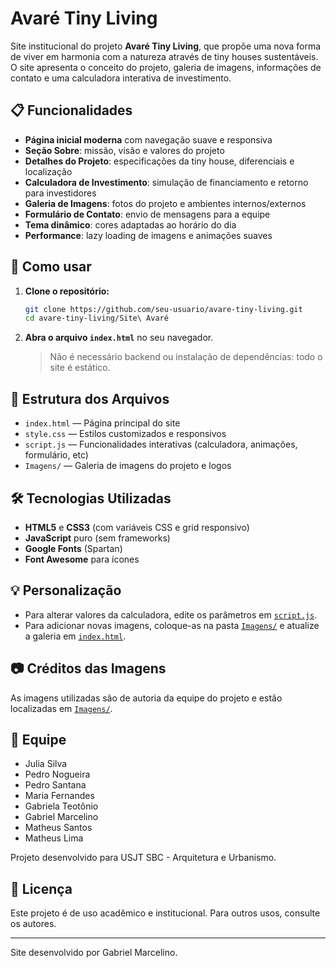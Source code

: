 # Avaré Tiny Living

Site institucional do projeto **Avaré Tiny Living**, que propõe uma nova forma de viver em harmonia com a natureza através de tiny houses sustentáveis. O site apresenta o conceito do projeto, galeria de imagens, informações de contato e uma calculadora interativa de investimento.

## 📋 Funcionalidades

- **Página inicial moderna** com navegação suave e responsiva
- **Seção Sobre**: missão, visão e valores do projeto
- **Detalhes do Projeto**: especificações da tiny house, diferenciais e localização
- **Calculadora de Investimento**: simulação de financiamento e retorno para investidores
- **Galeria de Imagens**: fotos do projeto e ambientes internos/externos
- **Formulário de Contato**: envio de mensagens para a equipe
- **Tema dinâmico**: cores adaptadas ao horário do dia
- **Performance**: lazy loading de imagens e animações suaves

## 🚀 Como usar

1. **Clone o repositório:**
   ```sh
   git clone https://github.com/seu-usuario/avare-tiny-living.git
   cd avare-tiny-living/Site\ Avaré
   ```

2. **Abra o arquivo `index.html`** no seu navegador.

   > Não é necessário backend ou instalação de dependências: todo o site é estático.

## 📁 Estrutura dos Arquivos

- `index.html` — Página principal do site
- `style.css` — Estilos customizados e responsivos
- `script.js` — Funcionalidades interativas (calculadora, animações, formulário, etc)
- `Imagens/` — Galeria de imagens do projeto e logos

## 🛠️ Tecnologias Utilizadas

- **HTML5** e **CSS3** (com variáveis CSS e grid responsivo)
- **JavaScript** puro (sem frameworks)
- **Google Fonts** (Spartan)
- **Font Awesome** para ícones

## 💡 Personalização

- Para alterar valores da calculadora, edite os parâmetros em [`script.js`](Site%20Avar%C3%A9/script.js).
- Para adicionar novas imagens, coloque-as na pasta [`Imagens/`](Site%20Avar%C3%A9/Imagens/) e atualize a galeria em [`index.html`](Site%20Avar%C3%A9/index.html).

## 📷 Créditos das Imagens

As imagens utilizadas são de autoria da equipe do projeto e estão localizadas em [`Imagens/`](Site%20Avar%C3%A9/Imagens/).

## 👥 Equipe

- Julia Silva
- Pedro Nogueira
- Pedro Santana
- Maria Fernandes
- Gabriela Teotônio
- Gabriel Marcelino
- Matheus Santos
- Matheus Lima

Projeto desenvolvido para USJT SBC - Arquitetura e Urbanismo.

## 📄 Licença

Este projeto é de uso acadêmico e institucional. Para outros usos, consulte os autores.

---

Site desenvolvido por Gabriel Marcelino.
